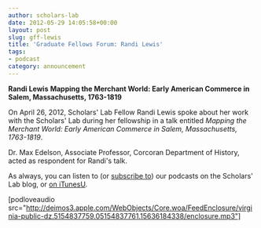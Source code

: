 ```yaml
---
author: scholars-lab
date: 2012-05-29 14:05:58+00:00
layout: post
slug: gff-lewis
title: 'Graduate Fellows Forum: Randi Lewis'
tags:
- podcast
category: announcement
---
```


**Randi Lewis**
**Mapping the Merchant World: Early American Commerce in Salem, Massachusetts, 1763-1819**

On April 26, 2012, Scholars' Lab Fellow Randi Lewis spoke about her work with the Scholars' Lab during her fellowship in a talk entitled _Mapping the Merchant World: Early American Commerce in Salem, Massachusetts, 1763-1819_.

Dr. Max Edelson, Associate Professor, Corcoran Department of History, acted as respondent for Randi's talk.

As always, you can listen to (or [subscribe to](https://scholarslab.org/category/podcasts/)) our podcasts on the Scholars' Lab blog, or [on iTunesU](http://itunes.apple.com/us/itunes-u/scholars-lab-speaker-series/id401906619).

[podloveaudio src="http://deimos3.apple.com/WebObjects/Core.woa/FeedEnclosure/virginia-public-dz.5154837759.05154837761.15636184338/enclosure.mp3"]
